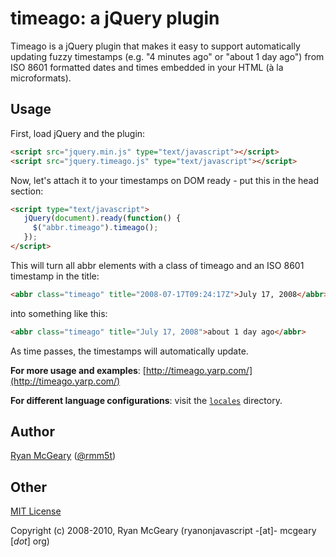 # timeago: a jQuery plugin

Timeago is a jQuery plugin that makes it easy to support automatically updating
fuzzy timestamps (e.g. "4 minutes ago" or "about 1 day ago") from ISO 8601
formatted dates and times embedded in your HTML (à la microformats).

## Usage

First, load jQuery and the plugin:

```html
<script src="jquery.min.js" type="text/javascript"></script>
<script src="jquery.timeago.js" type="text/javascript"></script>
```

Now, let's attach it to your timestamps on DOM ready - put this in the head section:

```html
<script type="text/javascript">
   jQuery(document).ready(function() {
     $("abbr.timeago").timeago();
   });
</script>
```

This will turn all abbr elements with a class of timeago and an ISO 8601 timestamp in the title:

```html
<abbr class="timeago" title="2008-07-17T09:24:17Z">July 17, 2008</abbr>
```

into something like this:

```html
<abbr class="timeago" title="July 17, 2008">about 1 day ago</abbr>
```

As time passes, the timestamps will automatically update.

**For more usage and examples**: [http://timeago.yarp.com/](http://timeago.yarp.com/)


**For different language configurations**: visit the [`locales`](https://github.com/rmm5t/jquery-timeago/tree/master/locales) directory.

## Author

[Ryan McGeary](http://ryan.mcgeary.org) ([@rmm5t](http://twitter.com/rmm5t))

## Other

[MIT License](http://www.opensource.org/licenses/mit-license.php)

Copyright (c) 2008-2010, Ryan McGeary (ryanonjavascript -[at]- mcgeary [*dot*] org)
